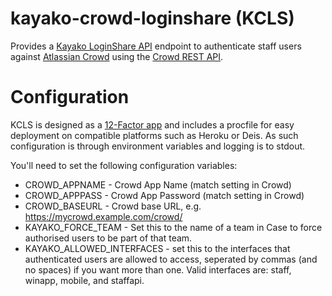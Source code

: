kayako-crowd-loginshare (KCLS)
=======================

Provides a [Kayako LoginShare API](http://wiki.kayako.com/display/DEV/LoginShare+For+Staff) endpoint to 
authenticate staff users against [Atlassian Crowd](http://www.atlassian.com/software/crowd/overview) 
using the [Crowd REST API](https://developer.atlassian.com/display/CROWDDEV/Crowd+REST+APIs).

# Configuration
KCLS is designed as a [12-Factor app](http://12factor.net/) and includes a procfile for easy deployment on compatible platforms such as Heroku or Deis. 
As such configuration is through environment variables and logging is to stdout.

You'll need to set the following configuration variables:
* CROWD_APPNAME - Crowd App Name (match setting in Crowd)
* CROWD_APPPASS - Crowd App Password (match setting in Crowd)
* CROWD_BASEURL - Crowd base URL, e.g. https://mycrowd.example.com/crowd/
* KAYAKO_FORCE_TEAM - Set this to the name of a team in Case to force authorised users to be part of that team.
* KAYAKO_ALLOWED_INTERFACES - set this to the interfaces that authenticated users are allowed to access, seperated by commas (and no spaces) if you want more than one. Valid interfaces are: staff, winapp, mobile, and staffapi.



